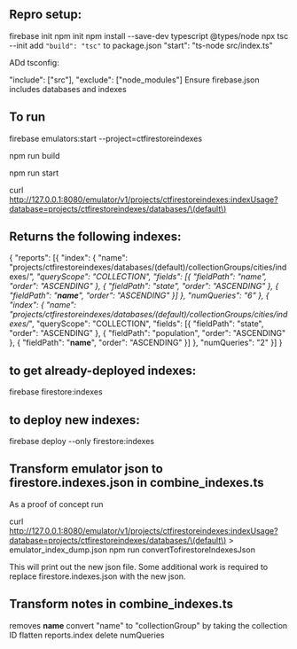 ## Repro setup:

firebase init
npm init
npm install --save-dev typescript @types/node
npx tsc --init
add `"build": "tsc"` to package.json
  "start": "ts-node src/index.ts"

ADd tsconfig:

  "include": ["src"],
  "exclude": ["node_modules"]
Ensure firebase.json includes databases and indexes


## To run
firebase emulators:start --project=ctfirestoreindexes

npm run build

npm run start

curl http://127.0.0.1:8080/emulator/v1/projects/ctfirestoreindexes:indexUsage?database=projects/ctfirestoreindexes/databases/\(default\)

## Returns the following indexes:
{
  "reports": [{
    "index": {
      "name": "projects/ctfirestoreindexes/databases/(default)/collectionGroups/cities/indexes/_",
      "queryScope": "COLLECTION",
      "fields": [{
        "fieldPath": "name",
        "order": "ASCENDING"
      }, {
        "fieldPath": "state",
        "order": "ASCENDING"
      }, {
        "fieldPath": "__name__",
        "order": "ASCENDING"
      }]
    },
    "numQueries": "6"
  }, {
    "index": {
      "name": "projects/ctfirestoreindexes/databases/(default)/collectionGroups/cities/indexes/_",
      "queryScope": "COLLECTION",
      "fields": [{
        "fieldPath": "state",
        "order": "ASCENDING"
      }, {
        "fieldPath": "population",
        "order": "ASCENDING"
      }, {
        "fieldPath": "__name__",
        "order": "ASCENDING"
      }]
    },
    "numQueries": "2"
  }]
}

## to get already-deployed indexes:
firebase firestore:indexes

## to deploy new indexes:
firebase deploy --only firestore:indexes

## Transform emulator json to firestore.indexes.json in combine_indexes.ts
As a proof of concept run

curl http://127.0.0.1:8080/emulator/v1/projects/ctfirestoreindexes:indexUsage?database=projects/ctfirestoreindexes/databases/\(default\) > emulator_index_dump.json
npm run convertTofirestoreIndexesJson

This will print out the new json file. Some additional work is required to replace firestore.indexes.json with the new json.

## Transform notes in combine_indexes.ts
removes __name__
convert "name" to "collectionGroup" by taking the collection ID
flatten reports.index
delete numQueries
